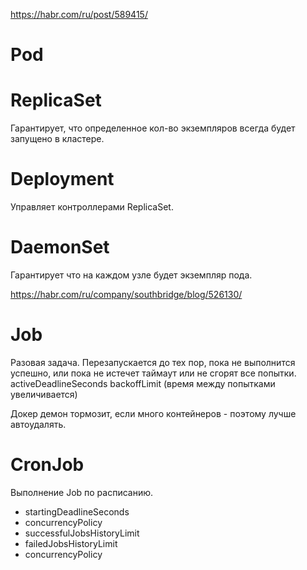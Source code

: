 https://habr.com/ru/post/589415/

# Pod

# ReplicaSet
Гарантирует, что определенное кол-во экземпляров всегда будет запущено в кластере.

# Deployment
Управляет контроллерами ReplicaSet.

# DaemonSet
Гарантирует что на каждом узле будет экземпляр пода.


https://habr.com/ru/company/southbridge/blog/526130/

# Job
Разовая задача.
Перезапускается до тех пор, пока не выполнится успешно,
или пока не истечет таймаут или не сгорят все попытки.
activeDeadlineSeconds
backoffLimit (время между попытками увеличивается)

Докер демон тормозит, если много контейнеров - поэтому лучше автоудалять.

# CronJob

Выполнение Job по расписанию.

* startingDeadlineSeconds
* concurrencyPolicy
* successfulJobsHistoryLimit
* failedJobsHistoryLimit
* concurrencyPolicy






